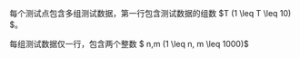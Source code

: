 每个测试点包含多组测试数据，第一行包含测试数据的组数 $T (1 \leq T \leq 10) $。

每组测试数据仅一行，包含两个整数 $ n,m (1 \leq n, m \leq 1000)$ 
